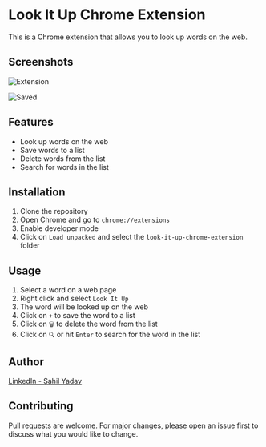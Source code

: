 # Look It Up Chrome Extension

This is a Chrome extension that allows you to look up words on the web.

## Screenshots
![Extension](/Chrome%20Extensions/look-it-up-chrome-extension/public/SS1.png)

![Saved](/Chrome%20Extensions/look-it-up-chrome-extension/public/SS2.png)

## Features
- Look up words on the web
- Save words to a list
- Delete words from the list
- Search for words in the list

## Installation
1. Clone the repository
2. Open Chrome and go to `chrome://extensions`
3. Enable developer mode
4. Click on `Load unpacked` and select the `look-it-up-chrome-extension` folder

## Usage
1. Select a word on a web page
2. Right click and select `Look It Up`
3. The word will be looked up on the web
4. Click on `+` to save the word to a list
5. Click on `🗑️` to delete the word from the list
6. Click on `🔍` or hit `Enter` to search for the word in the list

## Author
[LinkedIn - Sahil Yadav](https://www.linkedin.com/in/sahil-yadav106/)

## Contributing
Pull requests are welcome. For major changes, please open an issue first to discuss what you would like to change.